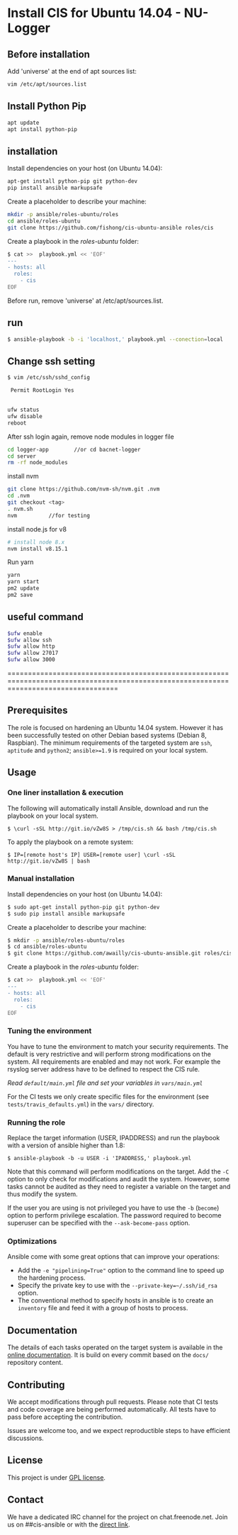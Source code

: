 # Install CIS for Ubuntu 14.04 - NU-Logger

## Before installation
Add 'universe' at the end of apt sources list:
```bash
vim /etc/apt/sources.list
```

## Install Python Pip

```bash
apt update
apt install python-pip
```

## installation

Install dependencies on your host (on Ubuntu 14.04):

```bash
apt-get install python-pip git python-dev
pip install ansible markupsafe
```

Create a placeholder to describe your machine:

```bash
mkdir -p ansible/roles-ubuntu/roles
cd ansible/roles-ubuntu
git clone https://github.com/fishong/cis-ubuntu-ansible roles/cis
```

Create a playbook in the _roles-ubuntu_ folder:

```bash
$ cat >>  playbook.yml << 'EOF'
---
- hosts: all
  roles:
    - cis
EOF
```

Before run, remove 'universe' at /etc/apt/sources.list.

## run
```bash
$ ansible-playbook -b -i 'localhost,' playbook.yml --conection=local
```

## Change ssh setting
```bash
$ vim /etc/ssh/sshd_config

 Permit RootLogin Yes 
 

ufw status
ufw disable
reboot
```

After ssh login again, remove node modules in logger file
```bash
cd logger-app        //or cd bacnet-logger
cd server
rm -rf node_modules
```

install nvm
```bash
git clone https://github.com/nvm-sh/nvm.git .nvm
cd .nvm
git checkout <tag>
. nvm.sh
nvm          //for testing
```

install node.js for v8
```bash
# install node 8.x
nvm install v8.15.1 
```

Run yarn
```bash
yarn
yarn start
pm2 update
pm2 save
```

## useful command
```bash
$ufw enable
$ufw allow ssh
$ufw allow http
$ufw allow 27017
$ufw allow 3000
```

=======================================================================================================================================

## Prerequisites

The role is focused on hardening an Ubuntu 14.04 system. However it has been successfully tested on other Debian based systems (Debian 8, Raspbian). The minimum requirements of the targeted system are `ssh`, `aptitude` and `python2`; `ansible>=1.9` is required on your local system.

## Usage

### One liner installation & execution

The following will automatically install Ansible, download and run the playbook on your local system.
```
$ \curl -sSL http://git.io/vZw8S > /tmp/cis.sh && bash /tmp/cis.sh
```
To apply the playbook on a remote system:
```
$ IP=[remote host's IP] USER=[remote user] \curl -sSL http://git.io/vZw8S | bash
```

### Manual installation

Install dependencies on your host (on Ubuntu 14.04):

```bash
$ sudo apt-get install python-pip git python-dev
$ sudo pip install ansible markupsafe
```

Create a placeholder to describe your machine:

```bash
$ mkdir -p ansible/roles-ubuntu/roles
$ cd ansible/roles-ubuntu
$ git clone https://github.com/awailly/cis-ubuntu-ansible.git roles/cis
```

Create a playbook in the _roles-ubuntu_ folder:

```bash
$ cat >>  playbook.yml << 'EOF'
---
- hosts: all
  roles:
    - cis
EOF
```

### Tuning the environment

You have to tune the environment to match your security requirements. The default is very restrictive and will perform strong modifications on the system. All requirements are enabled and may not work. For example the rsyslog server address have to be defined to respect the CIS rule.

*Read `default/main.yml` file and set your variables in `vars/main.yml`*

For the CI tests we only create specific files for the environment (see `tests/travis_defaults.yml`) in the `vars/` directory.

### Running the role

Replace the target information (USER, IPADDRESS) and run the playbook with a version of ansible higher than 1.8:

    $ ansible-playbook -b -u USER -i 'IPADDRESS,' playbook.yml

Note that this command will perform modifications on the target. Add the `-C` option to only check for modifications and audit the system. However, some tasks cannot be audited as they need to register a variable on the target and thus modify the system.

If the user you are using is not privileged you have to use the `-b` (`become`) option to perform privilege escalation. The password required to become superuser can be specified with the `--ask-become-pass` option.

### Optimizations

Ansible come with some great options that can improve your operations:

- Add the `-e "pipelining=True"` option to the command line to speed up the hardening process.
- Specify the private key to use with the `--private-key=~/.ssh/id_rsa` option.
- The conventional method to specify hosts in ansible is to create an `inventory` file and feed it with a group of hosts to process.

## Documentation

The details of each tasks operated on the target system is available in the [online documentation](http://cis-ubuntu-ansible.readthedocs.org/en/latest/). It is build on every commit based on the `docs/` repository content.

## Contributing

We accept modifications through pull requests. Please note that CI tests and code coverage are being performed automatically. All tests have to pass before accepting the contribution.

Issues are welcome too, and we expect reproductible steps to have efficient discussions.

## License

This project is under [GPL license](LICENSE).

## Contact

We have a dedicated IRC channel for the project on chat.freenode.net. Join us on ##cis-ansible or with the [direct link](https://kiwiirc.com/client/irc.freenode.net/?nick=GuestAnsib|?##cis-ansible).

